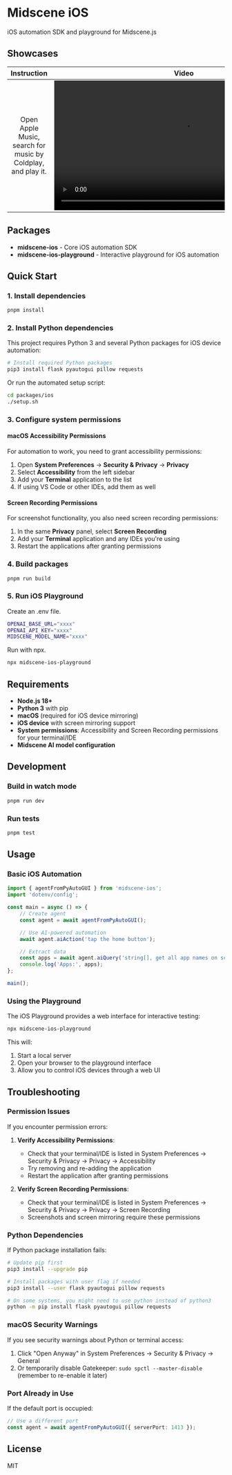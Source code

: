 # Midscene iOS

iOS automation SDK and playground for Midscene.js

## Showcases

| Instruction  | Video |
| :---:  | :---: |
| Open Apple Music, search for music by Coldplay, and play it.   | <video src="https://github.com/user-attachments/assets/0d4bda00-d52f-4b2e-8ab6-d366fc5ac75e" height="300" />        |

## Packages

- **midscene-ios** - Core iOS automation SDK
- **midscene-ios-playground** - Interactive playground for iOS automation

## Quick Start

### 1. Install dependencies

```bash
pnpm install
```

### 2. Install Python dependencies

This project requires Python 3 and several Python packages for iOS device automation:

```bash
# Install required Python packages
pip3 install flask pyautogui pillow requests
```

Or run the automated setup script:

```bash
cd packages/ios
./setup.sh
```

### 3. Configure system permissions

#### macOS Accessibility Permissions

For automation to work, you need to grant accessibility permissions:

1. Open **System Preferences** → **Security & Privacy** → **Privacy**
2. Select **Accessibility** from the left sidebar
3. Add your **Terminal** application to the list
4. If using VS Code or other IDEs, add them as well

#### Screen Recording Permissions

For screenshot functionality, you also need screen recording permissions:

1. In the same **Privacy** panel, select **Screen Recording**
2. Add your **Terminal** application and any IDEs you're using
3. Restart the applications after granting permissions

### 4. Build packages

```bash
pnpm run build
```

### 5. Run iOS Playground

Create an .env file.

```bash
OPENAI_BASE_URL="xxxx"
OPENAI_API_KEY="xxxx"
MIDSCENE_MODEL_NAME="xxxx"
```
Run with npx.
```bash
npx midscene-ios-playground
```

## Requirements

- **Node.js 18+**
- **Python 3** with pip
- **macOS** (required for iOS device mirroring)
- **iOS device** with screen mirroring support
- **System permissions**: Accessibility and Screen Recording permissions for your terminal/IDE
- **Midscene AI model configuration**

## Development

### Build in watch mode

```bash
pnpm run dev
```

### Run tests

```bash
pnpm test
```

## Usage

### Basic iOS Automation

```typescript
import { agentFromPyAutoGUI } from 'midscene-ios';
import 'dotenv/config';

const main = async () => {
    // Create agent
    const agent = await agentFromPyAutoGUI();

    // Use AI-powered automation
    await agent.aiAction('tap the home button');

    // Extract data
    const apps = await agent.aiQuery('string[], get all app names on screen');
    console.log('Apps:', apps);
};

main();
```

### Using the Playground

The iOS Playground provides a web interface for interactive testing:

```bash
npx midscene-ios-playground
```

This will:

1. Start a local server
2. Open your browser to the playground interface
3. Allow you to control iOS devices through a web UI

## Troubleshooting

### Permission Issues

If you encounter permission errors:

1. **Verify Accessibility Permissions**:
   - Check that your terminal/IDE is listed in System Preferences → Security & Privacy → Privacy → Accessibility
   - Try removing and re-adding the application
   - Restart the application after granting permissions

2. **Verify Screen Recording Permissions**:
   - Check that your terminal/IDE is listed in System Preferences → Security & Privacy → Privacy → Screen Recording
   - Screenshots and screen mirroring require these permissions

### Python Dependencies

If Python package installation fails:

```bash
# Update pip first
pip3 install --upgrade pip

# Install packages with user flag if needed
pip3 install --user flask pyautogui pillow requests

# On some systems, you might need to use python instead of python3
python -m pip install flask pyautogui pillow requests
```

### macOS Security Warnings

If you see security warnings about Python or terminal access:

1. Click "Open Anyway" in System Preferences → Security & Privacy → General
2. Or temporarily disable Gatekeeper: `sudo spctl --master-disable` (remember to re-enable it later)

### Port Already in Use

If the default port is occupied:

```typescript
// Use a different port
const agent = await agentFromPyAutoGUI({ serverPort: 1413 });
```

## License

MIT
